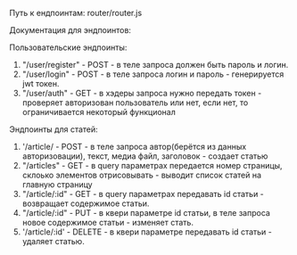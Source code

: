 Путь к ендпоинтам: router/router.js

Документация для эндпоинтов:

Пользовательские эндпоинты:
1) "/user/register" - POST - в теле запроса должен быть пароль и логин.
2) "/user/login" - POST - в теле запроса логин и пароль - генерируется jwt токен.
3) "/user/auth" - GET - в хэдеры запроса нужно передать токен - проверяет авторизован пользователь или нет, если нет, то ограничивается некоторый функционал

Эндпоинты для статей:
1) '/article/ - POST - в теле запроса автор(берётся из данных авторизовации), текст, медиа файл, заголовок - создает статью
2) "/articles" - GET - в query параметрах передается номер страницы, склоько элементов отрисовывать - выводит список статей на главную страницу
3) "/article/:id" - GET - в query параметрах передавать id статьи - возвращает содержимое статьи.
4) "/article/:id" - PUT - в квери параметре id статьи, в теле запроса новое содержимое статьи - изменяет стать.
5) '/article/:id' - DELETE - в квери параметре передавать id статьи - удаляет статью.
